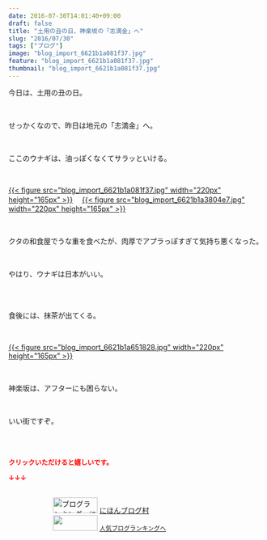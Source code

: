 ```yaml
---
date: 2016-07-30T14:01:40+09:00
draft: false
title: "土用の丑の日、神楽坂の「志満金」へ"
slug: "2016/07/30"
tags: ["ブログ"]
image: "blog_import_6621b1a081f37.jpg"
feature: "blog_import_6621b1a081f37.jpg"
thumbnail: "blog_import_6621b1a081f37.jpg"
---
```

<p>今日は、土用の丑の日。</p><br/><p>せっかくなので、昨日は地元の「志満金」へ。</p><br/><p>ここのウナギは、油っぽくなくてサラッといける。</p><br/><p><a href="blog_import_6621b1a207c42.jpg">{{< figure src="blog_import_6621b1a081f37.jpg" width="220px" height="165px" >}}</a> 　<a href="blog_import_6621b1a4ced66.jpg">{{< figure src="blog_import_6621b1a3804e7.jpg" width="220px" height="165px" >}}</a> </p><p><br/></p><p>クタの和食屋でうな重を食べたが、肉厚でアプラっぽすぎて気持ち悪くなった。</p><br/><p>やはり、ウナギは日本がいい。</p><br/><br/><p>食後には、抹茶が出てくる。</p><br/><p><a href="blog_import_6621b1a78b423.jpg">{{< figure src="blog_import_6621b1a651828.jpg" width="220px" height="165px" >}}</a> <br/></p><br/><p>神楽坂は、アフターにも困らない。</p><br/><p>いい街ですぞ。</p><br/><br/><p><font color="#ff0000" size="2"><strong>クリックいただけると嬉しいです。<br/></strong></font></p><p><font color="#ff0000" size="2"><strong>↓↓↓</strong></font></p><p><br/><a href="ranking.html" target="_blank"><img border="0" alt="ブログランキング・にほんブログ村へ" src="data:image/svg+xml;charset=utf-8,%3Csvg%20xmlns%3D%22http%3A%2F%2Fwww.w3.org%2F2000%2Fsvg%22%20title%3D%22Placeholder%20for%20Images%22%20role%3D%22presentation%22%20viewBox%3D%220%200%2088%2031%22%20%2F%3E" width="88" height="31" data-src="https://img-proxy.blog-video.jp/images?url=http%3A%2F%2Fwww.blogmura.com%2Fimg%2Fwww88_31.gif" style="aspect-ratio: auto 88 / 31;"/><noscript><img border="0" alt="ブログランキング・にほんブログ村へ" src="https://img-proxy.blog-video.jp/images?url=http%3A%2F%2Fwww.blogmura.com%2Fimg%2Fwww88_31.gif" width="88" height="31"></noscript></a> <a href="ranking.html" target="_blank">にほんブログ村</a> <br/><a title="人気ブログランキングへ" href="link.php?1804582"><img border="0" src="data:image/svg+xml;charset=utf-8,%3Csvg%20xmlns%3D%22http%3A%2F%2Fwww.w3.org%2F2000%2Fsvg%22%20title%3D%22Placeholder%20for%20Images%22%20role%3D%22presentation%22%20viewBox%3D%220%200%2088%2031%22%20%2F%3E" width="88" height="31" data-src="https://blog.with2.net/img/banner/banner_22.gif" style="aspect-ratio: auto 88 / 31;"/><noscript><img border="0" src="https://blog.with2.net/img/banner/banner_22.gif" width="88" height="31"></noscript></a> <a style="FONT-SIZE: 12px" href="link.php?1804582">人気ブログランキングへ</a> </p>

